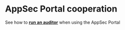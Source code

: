 # AppSec Portal cooperation

See how to [**run an auditor**](../../appsec-portal/auditor/run-audit/) when using the AppSec Portal
